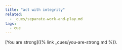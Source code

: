 ```yaml
---
title: "act with integrity"
related:
  - _cues/separate-work-and-play.md
tags:
  - cue
---
```


[You are strong]({% link _cues/you-are-strong.md %}).
